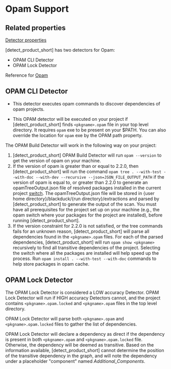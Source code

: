 # Opam Support

## Related properties

[Detector properties](../properties/detectors/opam.md)

[detect_product_short] has two detectors for Opam:

* OPAM CLI Detector
* OPAM Lock Detector

Reference for [Opam](https://opam.ocaml.org/)

## OPAM CLI Detector

* This detector executes opam commands to discover dependencies of opam projects.

* This OPAM detector will be executed on your project if [detect_product_short] finds `<pkgname>.opam` file in your top level directory. It requires `opam`
exe to be present on your $PATH. You can also override the location for `opam` exe by the OPAM path property.

The OPAM Build Detector will work in the following way on your project:

1. [detect_product_short] OPAM Build Detector will run `opam --version` to get the version of opam on your machine.
2. If the version of opam is greater than or equal to 2.2.0, then [detect_product_short] will run the command `opam tree . --with-test --with-doc --with-dev --recursive --json=JSON_FILE_OUTPUT_PATH` if the version of opam is equal to, or greater than 
2.2.0 to generate an opamTreeOutput.json file of resolved packages installed in the current project [switch](https://opam.ocaml.org/doc/Manual.html#Switches).
The opamTreeOutput.json file will be stored in {user home directory}/blackduck/{run directory}/extractions and parsed by [detect_product_short] to generate the output of the scan.
<note type="note">You must have all prerequisites for the project set up on your machine (e.g., the opam switch where your packages for the project are installed), before running [detect_product_short].</note>
3. If the version constraint for 2.2.0 is not satisfied, or the tree commands fails for an unknown reason, [detect_product_short] will parse all dependencies found in the `<pkgname>.opam` files.
   For each of the parsed dependencies, [detect_product_short]  will run `opam show <pkgname>` recursively to find all transitive dependencies of the project.
   <note type="tip">Selecting the switch where all the packages are installed will help speed up the process.
   Run `opam install . --with-test --with-doc` commands to help store packages in opam cache.</note>

## OPAM Lock Detector

The OPAM Lock Detector is considered a LOW accuracy Detector. OPAM Lock Detector will run if HIGH accuracy Detectors cannot, and the project contains `<pkgname>.opam.locked` and `<pkgname>.opam` files in the top level directory.

OPAM Lock Detector will parse both `<pkgname>.opam` and `<pkgname>.opam.locked` files to gather the list of dependencies.

OPAM Lock Detector will declare a dependency as direct if the dependency is present in both `<pkgname>.opam` and `<pkgname>.opam.locked` file. Otherwise, the dependency will be deemed as transitive.
Based on the information available, [detect_product_short] cannot determine the position of the transitive dependency in the graph, and will note the dependency under a placeholder "component" named *Additional_Components*.